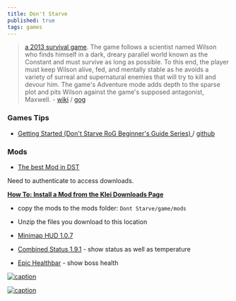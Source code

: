 ```yaml
---
title: Don't Starve
published: true
tags: games
---
```

> [a 2013 survival game](https://en.wikipedia.org/wiki/Don%27t_Starve). The game follows a scientist named Wilson who finds himself in a dark, dreary parallel world known as the Constant and must survive as long as possible. To this end, the player must keep Wilson alive, fed, and mentally stable as he avoids a variety of surreal and supernatural enemies that will try to kill and devour him. The game's Adventure mode adds depth to the sparse plot and pits Wilson against the game's supposed antagonist, Maxwell. - [wiki](https://dontstarve.fandom.com/wiki/Don%27t_Starve_Wiki) / [gog](https://www.gog.com/fr/game/dont_starve)

### Games Tips
- [ Getting Started (Don't Starve RoG Beginner's Guide Series) ](https://www.youtube.com/watch?v=NksfDyU80m4) / [github](https://github.com/squeek502/Minimap-HUD)

### Mods

- [The best Mod in DST](https://www.youtube.com/watch?v=ZmjFhmUMie0)

Need to authenticate to access downloads.

[**How To: Install a Mod from the Klei Downloads Page**](https://forums.kleientertainment.com/forums/topic/29658-how-to-install-a-mod-from-the-klei-downloads-page/)
- copy the mods to the mods folder: `Dont Starve/game/mods`
- Unzip the files you download to this location

- [Minimap HUD 1.0.7](https://forums.kleientertainment.com/files/file/352-minimap-hud/)
- [Combined Status 1.9.1](https://forums.kleientertainment.com/files/file/1136-combined-status/) - show  status as well as temperature
- [Epic Healthbar]() - show boss health

[![caption](https://wallpapercave.com/dwp2x/wp2237057.jpg)](https://wallpapercave.com/dont-starve-wallpapers)

[![caption](https://static.wikia.nocookie.net/dont-starve-game/images/1/19/Not-crazy.png/revision/latest?cb=20140430184518)](https://dontstarve.fandom.com/wiki/Forgotten_Knowledge_Puzzles)
